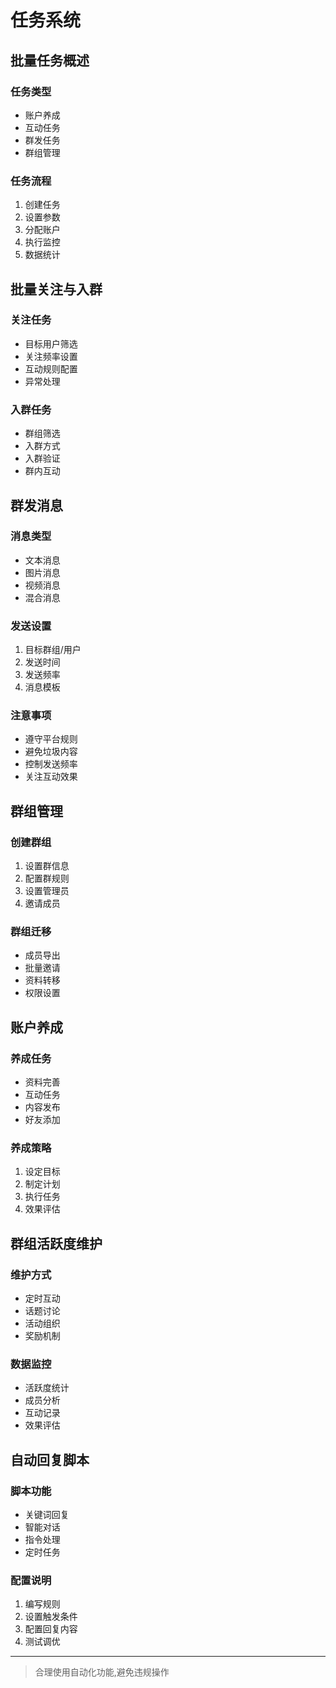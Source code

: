 # 任务系统

## 批量任务概述

### 任务类型
- 账户养成
- 互动任务
- 群发任务
- 群组管理

### 任务流程
1. 创建任务
2. 设置参数
3. 分配账户
4. 执行监控
5. 数据统计

## 批量关注与入群

### 关注任务
- 目标用户筛选
- 关注频率设置
- 互动规则配置
- 异常处理

### 入群任务
- 群组筛选
- 入群方式
- 入群验证
- 群内互动

## 群发消息

### 消息类型
- 文本消息
- 图片消息
- 视频消息
- 混合消息

### 发送设置
1. 目标群组/用户
2. 发送时间
3. 发送频率
4. 消息模板

### 注意事项
- 遵守平台规则
- 避免垃圾内容
- 控制发送频率
- 关注互动效果

## 群组管理

### 创建群组
1. 设置群信息
2. 配置群规则
3. 设置管理员
4. 邀请成员

### 群组迁移
- 成员导出
- 批量邀请
- 资料转移
- 权限设置

## 账户养成

### 养成任务
- 资料完善
- 互动任务
- 内容发布
- 好友添加

### 养成策略
1. 设定目标
2. 制定计划
3. 执行任务
4. 效果评估

## 群组活跃度维护

### 维护方式
- 定时互动
- 话题讨论
- 活动组织
- 奖励机制

### 数据监控
- 活跃度统计
- 成员分析
- 互动记录
- 效果评估

## 自动回复脚本

### 脚本功能
- 关键词回复
- 智能对话
- 指令处理
- 定时任务

### 配置说明
1. 编写规则
2. 设置触发条件
3. 配置回复内容
4. 测试调优

---
> 合理使用自动化功能,避免违规操作 